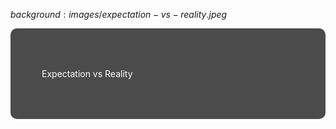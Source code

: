 $background:images/expectation-vs-reality.jpeg$

<div style="border-radius: 10px;background-color: rgba(0, 0, 0, 0.7); color: #fff; padding: 50px;">

Expectation vs Reality

